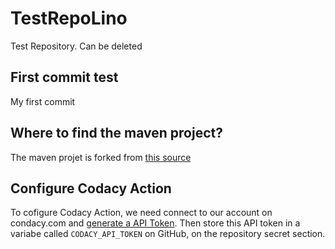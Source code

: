 # TestRepoLino
Test Repository. Can be deleted 

## First commit test
My first commit

## Where to find the maven project? 
The maven projet is forked from [this source](https://github.com/mkyong/maven-examples/tree/master/maven-code-coverage)

## Configure Codacy Action 
To cofigure Codacy Action, we need connect to our account on condacy.com and [generate a API Token](https://app.codacy.com/account/access-management).
Then store this API token in a variabe called `CODACY_API_TOKEN` on GitHub, on the repository secret section. 
